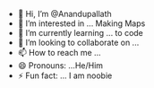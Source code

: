 - 👋 Hi, I’m @Anandupallath
- 👀 I’m interested in ... Making Maps
- 🌱 I’m currently learning ... to code
- 💞️ I’m looking to collaborate on ...
- 📫 How to reach me ...
- 😄 Pronouns: ...He/Him
- ⚡ Fun fact: ... I am noobie

<!---
Anandupallath/Anandupallath is a ✨ special ✨ repository because its `README.md` (this file) appears on your GitHub profile.
You can click the Preview link to take a look at your changes.
--->
